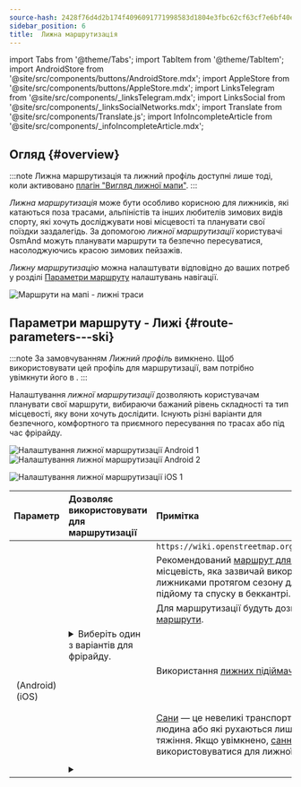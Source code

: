 ```yaml
---
source-hash: 2428f76d4d2b174f4096091771998583d1804e3fbc62cf63cf7e6bf40e95cc8c
sidebar_position: 6
title:  Лижна маршрутизація
---
```

import Tabs from '@theme/Tabs';
import TabItem from '@theme/TabItem';
import AndroidStore from '@site/src/components/buttons/AndroidStore.mdx';
import AppleStore from '@site/src/components/buttons/AppleStore.mdx';
import LinksTelegram from '@site/src/components/_linksTelegram.mdx';
import LinksSocial from '@site/src/components/_linksSocialNetworks.mdx';
import Translate from '@site/src/components/Translate.js';
import InfoIncompleteArticle from '@site/src/components/_infoIncompleteArticle.mdx';



## Огляд {#overview}

:::note
Лижна маршрутизація та лижний профіль доступні лише тоді, коли активовано [плагін "Вигляд лижної мапи"](../../plugins/ski-maps.md).
:::

*Лижна маршрутизація* може бути особливо корисною для лижників, які катаються поза трасами, альпіністів та інших любителів зимових видів спорту, які хочуть досліджувати нові місцевості та планувати свої поїздки заздалегідь. За допомогою *лижної маршрутизації* користувачі OsmAnd можуть планувати маршрути та безпечно пересуватися, насолоджуючись красою зимових пейзажів.

*Лижну маршрутизацію* можна налаштувати відповідно до ваших потреб у розділі [Параметри маршруту](../guidance/navigation-settings.md#route-parameters) налаштувань навігації.

![Маршрути на мапі - лижні траси](@site/static/img/navigation/routing/ski_routing_overview.png)


## Параметри маршруту - Лижі {#route-parameters---ski}

:::note
За замовчуванням *Лижний профіль* вимкнено. Щоб використовувати цей профіль для маршрутизації, вам потрібно увімкнути його в *<Translate android="true" ids="shared_string_menu,shared_string_settings,application_profiles"/>*.
:::

Налаштування *лижної маршрутизації* дозволяють користувачам планувати свої маршрути, вибираючи бажаний рівень складності та тип місцевості, яку вони хочуть дослідити. Існують різні варіанти для безпечного, комфортного та приємного пересування по трасах або під час фрірайду.

<Tabs groupId="operating-systems" queryString="current-os">

<TabItem value="android" label="Android">

![Налаштування лижної маршрутизації Android 1](@site/static/img/navigation/routing/skiing_routing_1_andr.png) ![Налаштування лижної маршрутизації Android 2](@site/static/img/navigation/routing/skiing_routing_2_andr.png)

</TabItem>

<TabItem value="ios" label="iOS">

![Налаштування лижної маршрутизації iOS 1](@site/static/img/navigation/routing/skiing_routing_ios_1.png)

</TabItem>

</Tabs>

| Параметр | Дозволяє використовувати для маршрутизації | Примітка |
|:------------|:---------------|:---------------|
|*<Translate android="true" ids="routing_attr_allow_skating_only_name"/>* | <Translate android="true" ids="routing_attr_allow_skating_only_description"/> | `https://wiki.openstreetmap.org/wiki/Piste_Maps#Type` |
|*<Translate android="true" ids="app_mode_ski_touring"/>* | <Translate android="true" ids="routing_attr_piste_type_skitour_description"/> | Рекомендований [маршрут для скі-туру](https://wiki.openstreetmap.org/wiki/Piste_Maps#Type) або місцевість, яка зазвичай використовується багатьма лижниками протягом сезону для скандинавського підйому та спуску в беккантрі. |
|*<Translate android="true" ids="routing_attr_allow_advanced_name"/>* | <Translate android="true" ids="routing_attr_allow_advanced_description"/> | Для маршрутизації будуть дозволені більш [складні маршрути](https://wiki.openstreetmap.org/wiki/Piste_Maps#Difficulty). |
|*<Translate android="true" ids="routing_attr_freeride_policy_name"/>* | <details><summary> Виберіть один з варіантів для фрірайду. </summary>![Поза трасою Android](@site/static/img/navigation/routing/offpiste_android.png) </details> | |
|*<Translate android="true" ids="routing_attr_piste_type_downhill_name"/>* | <Translate android="true" ids="routing_attr_piste_type_downhill_description"/> | Використання [лижних підіймачів](https://wiki.openstreetmap.org/wiki/Piste_Maps#Ski_lifts) буде увімкнено |
|*<Translate android="true" ids="routing_attr_piste_type_nordic_name"/>*&nbsp;(Android) *<Translate ios="true" ids="routeInfo_piste_type_name"/>*&nbsp;(iOS) | <Translate android="true" ids="routing_attr_piste_type_nordic_description"/>| |
|*<Translate android="true" ids="routing_attr_allow_classic_only_name"/>* | <Translate android="true" ids="routing_attr_allow_classic_only_description"/>| |
|*<Translate android="true" ids="routing_attr_allow_expert_name"/>* | <Translate android="true" ids="routing_attr_allow_expert_description"/>| |
|*<Translate android="true" ids="routing_attr_piste_type_sled_name"/>* | <Translate android="true" ids="routing_attr_piste_type_sled_description"/> | [Сани](https://wiki.openstreetmap.org/wiki/Piste_Maps#Type) — це невеликі транспортні засоби, які тягне людина або які рухаються лише під дією сили тяжіння. Якщо увімкнено, [санні траси](https://wiki.openstreetmap.org/wiki/Piste_Maps#Type) будуть використовуватися для лижної маршрутизації |
|*<Translate android="true" ids="routing_attr_allow_intermediate_name"/>* | <Translate android="true" ids="routing_attr_allow_intermediate_description"/>| |
|*<Translate android="true" ids="routing_attr_difficulty_preference_name"/>* | <details><summary> <Translate android="true" ids="routing_attr_difficulty_preference_description"/> </summary>![Поза трасою Android](@site/static/img/navigation/routing/offpiste_android.png) </details> | |